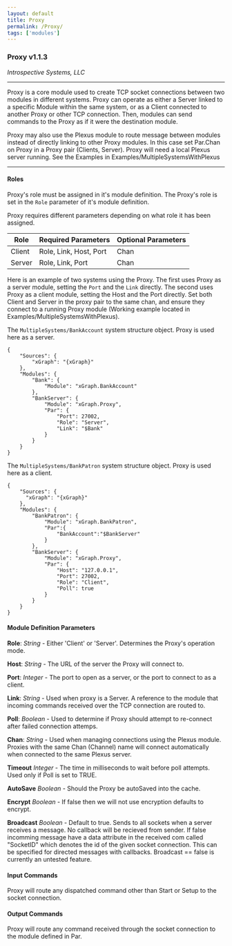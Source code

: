 ```yaml
---
layout: default
title: Proxy
permalink: /Proxy/
tags: ['modules']
---
```

### Proxy v1.1.3

_Introspective Systems, LLC_

---
Proxy is a core module used to create TCP socket connections between two
modules in different systems. Proxy can operate as either a Server linked
to a specific Module within the same system, or as a Client connected to
another Proxy or other TCP connection. Then, modules can send commands
to the Proxy as if it were the destination module.

Proxy may also use the Plexus module to route message between modules instead 
of directly linking to other Proxy modules. In this case set Par.Chan on Proxy 
in a Proxy pair (Clients, Server). Proxy will need a local Plexus server running.
See the Examples in Examples/MultipleSystemsWithPlexus

---

#### Roles
Proxy's role must be assigned in it's module definition. The Proxy's
role is set in the `Role` parameter of it's module definition.

Proxy requires different parameters depending on what role it has been
assigned.

Role | Required Parameters | Optional Parameters
--- | --- | --- |
Client | Role, Link, Host, Port | Chan
Server | Role, Link, Port | Chan

Here is an example of two systems using the Proxy. The first uses Proxy
as a server module, setting the `Port` and the `Link` directly. The second
uses Proxy as a client module, setting the Host and the Port directly.
Set both Client and Server in the proxy pair to the same chan, and ensure they 
connect to a running Proxy module (Working example located in Examples/MultipleSystemsWithPlexus).

The `MultipleSystems/BankAccount` system structure object. Proxy is used
here as a server.
```
{
    "Sources": {
        "xGraph": "{xGraph}"
    },
    "Modules": {
        "Bank": {
            "Module": "xGraph.BankAccount"
        },
        "BankServer": {
            "Module": "xGraph.Proxy",
            "Par": {
                "Port": 27002,
                "Role": "Server",
                "Link": "$Bank"
            }
        }
    }
}
```

The `MultipleSystems/BankPatron` system structure object. Proxy is used
here as a client.
```
{
	"Sources": {
      "xGraph": "{xGraph}"
    },
    "Modules": {
        "BankPatron": {
			"Module": "xGraph.BankPatron",
			"Par":{
				"BankAccount":"$BankServer"
			}
        },
        "BankServer": {
            "Module": "xGraph.Proxy",
            "Par": {
				"Host": "127.0.0.1",
				"Port": 27002,
				"Role": "Client",
				"Poll": true
            }
        }
    }
}
```
#### Module Definition Parameters

**Role**: _String_ - Either 'Client' or 'Server'. Determines the
                        Proxy's operation mode.

**Host**: _String_ - The URL of the server the Proxy will connect to.

**Port**: _Integer_ - The port to open as a server, or the port
                        to connect to as a client.

**Link**: _String_ - Used when proxy is a Server. A reference to the
                        module that incoming commands received over the
                        TCP connection are routed to.
                        
**Poll**: _Boolean_ - Used to determine if Proxy should attempt to re-connect
												after failed connection attemps.
                        
**Chan**: _String_ - Used when managing connections using the Plexus module.
										 		Proxies with the same Chan (Channel) name will connect
										 		automatically when connected to the same Plexus server.

**Timeout** _Integer_ - The time in milliseconds to wait before poll attempts. 
													Used only if Poll is set to TRUE. 

**AutoSave** _Boolean_ - Should the Proxy be autoSaved into the cache.

**Encrypt** _Boolean_ - If false then we will not use encryption defaults to encrypt.

**Broadcast** _Boolean_ - Default to true. Sends to all sockets when a server receives a message. 
                        No callback will be recieved from sender. If false incomming message have a 
                        data attribute in the received com called "SocketID" which denotes the id 
                        of the given socket connection. This can be specified for directed messages with
                        callbacks. Broadcast == false is currently an untested feature. 

#### Input Commands

Proxy will route any dispatched command other than Start or Setup to
the socket connection.

#### Output Commands

Proxy will route any command received through the socket connection to
the module defined in Par.
